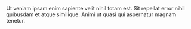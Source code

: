 Ut veniam ipsam enim sapiente velit nihil totam est.
Sit repellat error nihil quibusdam et atque similique.
Animi ut quasi qui aspernatur magnam tenetur.